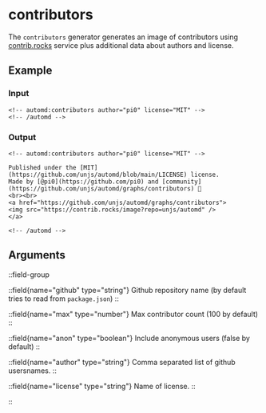 # contributors

The `contributors` generator generates an image of contributors using [contrib.rocks](https://contrib.rocks/) service plus additional data about authors and license.

## Example

<!-- automd:example generator=contributors author=pi0 license=MIT -->

### Input

    <!-- automd:contributors author="pi0" license="MIT" -->
    <!-- /automd -->

### Output

    <!-- automd:contributors author="pi0" license="MIT" -->

    Published under the [MIT](https://github.com/unjs/automd/blob/main/LICENSE) license.
    Made by [@pi0](https://github.com/pi0) and [community](https://github.com/unjs/automd/graphs/contributors) 💛
    <br><br>
    <a href="https://github.com/unjs/automd/graphs/contributors">
    <img src="https://contrib.rocks/image?repo=unjs/automd" />
    </a>

    <!-- /automd -->

<!-- /automd -->

## Arguments

::field-group

::field{name="github" type="string"}
Github repository name (by default tries to read from `package.json`)
::

::field{name="max" type="number"}
Max contributor count (100 by default)
::

::field{name="anon" type="boolean"}
Include anonymous users (false by default)
::

::field{name="author" type="string"}
Comma separated list of github usersnames.
::

::field{name="license" type="string"}
Name of license.
::

::
